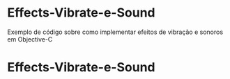 # Effects-Vibrate-e-Sound
Exemplo de código sobre como implementar efeitos de vibração e sonoros em Objective-C 
# Effects-Vibrate-e-Sound

